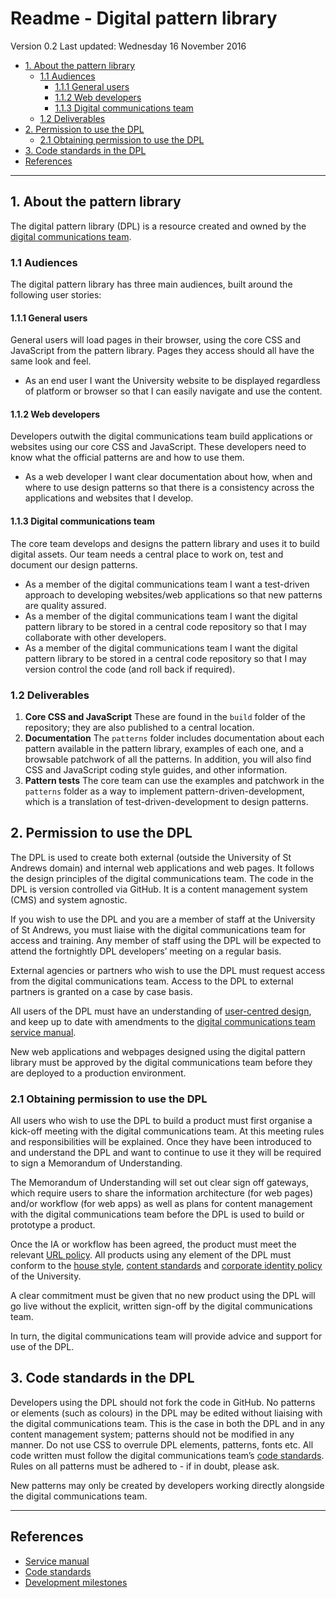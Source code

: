 # Readme - Digital pattern library

Version 0.2
Last updated: Wednesday 16 November 2016

<!-- MarkdownTOC -->

- [1. About the pattern library](#1-about-the-pattern-library)
    - [1.1 Audiences](#11-audiences)
        - [1.1.1 General users](#111-general-users)
        - [1.1.2 Web developers](#112-web-developers)
        - [1.1.3 Digital communications team](#113-digital-communications-team)
    - [1.2 Deliverables](#12-deliverables)
- [2. Permission to use the DPL](#2-permission-to-use-the-dpl)
    - [2.1 Obtaining permission to use the DPL](#21-obtaining-permission-to-use-the-dpl)
- [3. Code standards in the DPL](#3-code-standards-in-the-dpl)
- [References](#references)

<!-- /MarkdownTOC -->


---




## 1. About the pattern library

The digital pattern library (DPL) is a resource created and owned by the [digital communications team](http://digitalcommunications.wp.st-andrews.ac.uk/). 


### 1.1 Audiences

The digital pattern library has three main audiences, built around the following user stories:


#### 1.1.1 General users

General users will load pages in their browser, using the core CSS and JavaScript from the pattern library. Pages they access should all have the same look and feel.

* As an end user I want the University website to be displayed regardless of platform or browser so that I can easily navigate and use the content.


#### 1.1.2 Web developers

Developers outwith the digital communications team build applications or websites using our core CSS and JavaScript. These developers need to know what the official patterns are and how to use them.

* As a web developer I want clear documentation about how, when and where to use design patterns so that there is a consistency across the applications and websites that I develop.


#### 1.1.3 Digital communications team

The core team develops and designs the pattern library and uses it to build digital assets. Our team needs a central place to work on, test and document our design patterns.

* As a member of the digital communications team I want a test-driven approach to developing websites/web applications so that new patterns are quality assured.
* As a member of the digital communications team I want the digital pattern library to be stored in a central code repository so that I may collaborate with other developers.
* As a member of the digital communications team I want the digital pattern library to be stored in a central code repository so that I may version control the code (and roll back if required).


### 1.2 Deliverables

1. **Core CSS and JavaScript** These are found in the `build` folder of the repository; they are also published to a central location.
2. **Documentation** The `patterns` folder includes documentation about each pattern available in the pattern library, examples of each one, and a browsable patchwork of all the patterns. In addition, you will also find CSS and JavaScript coding style guides, and other information.
3. **Pattern tests** The core team can use the examples and patchwork in the `patterns` folder as a way to implement pattern-driven-development, which is a translation of test-driven-development to design patterns.




## 2. Permission to use the DPL 

The DPL is used to create both external (outside the University of St Andrews domain) and internal web applications and web pages. It follows the design principles of the digital communications team. The code in the DPL is version controlled via GitHub. It is a content management system (CMS) and system agnostic.

If you wish to use the DPL and you are a member of staff at the University of St&nbsp;Andrews, you must liaise with the digital communications team for access and training. Any member of staff using the DPL will be expected to attend the fortnightly DPL developers’ meeting on a regular basis.

External agencies or partners who wish to use the DPL must request access from the digital communications team. Access to the DPL to external partners is granted on a case by case basis.

All users of the DPL must have an understanding of [user-centred design](https://www.st-andrews.ac.uk/digital-standards/service-manual/user-centred), and keep up to date with amendments to the [digital communications team service manual](https://www.st-andrews.ac.uk/digital-standards/service-manual/).

New web applications and webpages designed using the digital pattern library must be approved by the digital communications team before they are deployed to a production environment.


### 2.1 Obtaining permission to use the DPL

All users who wish to use the DPL to build a product must first organise a kick-off meeting with the digital communications team. At this meeting rules and responsibilities will be explained. Once they have been introduced to and understand the DPL and want to continue to use it they will be required to sign a Memorandum of Understanding.

The Memorandum of Understanding will set out clear sign off gateways, which require users to share the information architecture (for web pages) and/or workflow (for web apps) as well as plans for content management with the digital communications team before the DPL is used to build or prototype a product. 

Once the IA or workflow has been agreed, the product must meet the relevant [URL policy](https://www.st-andrews.ac.uk/digital-standards/service-manual/links/). All products using any element of the DPL must conform to the [house style](https://www.st-andrews.ac.uk/digital-standards/service-manual/house-style/), [content standards](https://www.st-andrews.ac.uk/digital-standards/service-manual/content-management/standards/) and [corporate identity policy](https://www.st-andrews.ac.uk/digital-standards/service-manual/corporate-identity/) of the University.

A clear commitment must be given that no new product using the DPL will go live without the explicit, written sign-off by the digital communications team.

In turn, the digital communications team will provide advice and support for use of the DPL. 




## 3. Code standards in the DPL

Developers using the DPL should not fork the code in GitHub. No patterns or elements (such as colours) in the DPL may be edited without liaising with the digital communications team. This is the case in both the DPL and in any content management system; patterns should not be modified in any manner. Do not use CSS to overrule DPL elements, patterns, fonts etc. All code written must follow the digital communications team’s [code standards](https://www.st-andrews.ac.uk/digital-standards/service-manual/code-standards/). Rules on all patterns must be adhered to - if in doubt, please ask.

New patterns may only be created by developers working directly alongside the digital communications team.


---

## References

* [Service manual](http://www.st-andrews.ac.uk/digital-standards/service-manual/)
* [Code standards](http://www.st-andrews.ac.uk/digital-standards/service-manual/code-standards/)
* [Development milestones](https://github.com/standrewsdigital/digital-pattern-library/milestones")

